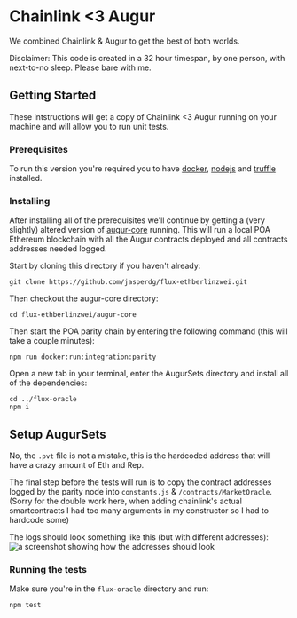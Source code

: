 # Chainlink <3 Augur

We combined Chainlink & Augur to get the best of both worlds.

Disclaimer: This code is created in a 32 hour timespan, by one person, with next-to-no sleep. Please bare with me.

## Getting Started

These intstructions will get a copy of Chainlink <3 Augur running on your machine and will allow you to run unit tests.

### Prerequisites
To run this version you're required you to have [docker](https://www.docker.com/), [nodejs](https://nodejs.org/en/) and [truffle](https://www.trufflesuite.com/) installed.

### Installing
After installing all of the prerequisites we'll continue by getting a (very slightly) altered version of [augur-core](https://github.com/AugurProject/augur-core) running. This will run a local POA Ethereum blockchain with all the Augur contracts deployed and all contracts addresses needed logged.

Start by cloning this directory if you haven't already:

```
git clone https://github.com/jasperdg/flux-ethberlinzwei.git
```

Then checkout the augur-core directory:

```
cd flux-ethberlinzwei/augur-core
```

Then start the POA parity chain by entering the following command (this will take a couple minutes):

```
npm run docker:run:integration:parity
```

Open a new tab in your terminal, enter the AugurSets directory and install all of the dependencies:
```
cd ../flux-oracle
npm i
```

## Setup AugurSets

No, the `.pvt` file is not a mistake, this is the hardcoded address that will have a crazy amount of Eth and Rep.

The final step before the tests will run is to copy the contract addresses logged by the parity node into `constants.js` & `/contracts/MarketOracle`. (Sorry for the double work here, when adding chainlink's actual smartcontracts I had too many arguments in my constructor so I had to hardcode some) 

The logs should look something like this (but with different addresses):
![a screenshot showing how the addresses should look](https://github.com/jasperdg/AugurSets/blob/master/docs/assets/addresses-example.png "screenshot of addressses")

### Running the tests
Make sure you're in the `flux-oracle` directory and run:
```
npm test
```